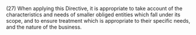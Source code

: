 (27) When applying this Directive, it is appropriate to take account of the characteristics and needs of smaller obliged entities which fall under its scope, and to ensure treatment which is appropriate to their specific needs, and the nature of the business.